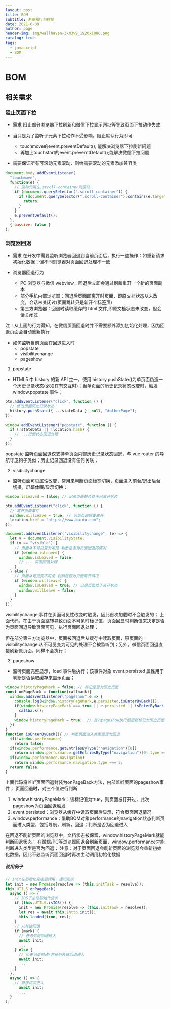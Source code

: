 ```yaml
---
layout: post
title: BOM
subtitle: 浏览器行为控制
date: 2021-6-09
author: page
header-img: img/wallhaven-3km3v9_1920x1080.png
catalog: true
tags:
  - javascript
  - BOM
---
```


# BOM

## 相关需求

### 阻止页面下拉

- 需求
  阻止部分浏览器下拉刷新和微信下拉显示网址等导致页面下拉动作失效

- 当只是为了监听子元素下拉动作不受影响，阻止默认行为即可
  - touchmove的event.preventDefault(); 能解决浏览器下拉刷新问题
  - 再加上touchstart的event.preverntDefault();能解决微信下拉问题

- 需要保证所有可滚动元素滚动，则给需要滚动的元素添加兼容类

```js
document.body.addEventListener(
  "touchmove",
  function(e) {
    // 滚动元素在.scroll-container则滚动
    if (document.querySelector(".scroll-container")) {
      if (document.querySelector(".scroll-container").contains(e.target)) {
        return;
      }
    }
    e.preventDefault();
  },
  { passive: false }
);
```

### 浏览器回退

- 需求
在开发中需要监听浏览器回退到当前页面后，执行一些操作：如重新请求初始化数据；但不同浏览器对页面回退处理不一致

- 浏览器回退行为
  - PC 浏览器与微信 webview：回退后立即会通过刷新重开一个新的页面副本
  - 部分手机内置浏览器：回退后页面即离开时页面，即原文档状态从未改变，会话未关闭过(页面跳转只是新开个标签页)
  - 第三方浏览器：回退时读取缓存的 html 文件,即原文档状态未改变，但会话关闭过

注：从上面的行为得知，在微信页面回退时并不需要额外添加初始化处理，因为回退页面会自动重新执行

- 如何监听当前页面在回退进入时
  - popstate
  - visibilitychange
  - pageshow

1. popstate

- HTML5 中 history 的新 API 之一，使用 history.pushState()为单页面伪造一个历史记录状态(必须在有交互时)；当单页面的历史记录状态改变时，触发 window.popstate 事件；

```js
btn.addEventListener("click", function () {
  // 修改页面历史记录状态
  history.pushState({ ...stateData }, null, "#otherPage");
});

window.addEventListener("popstate", function () {
  if (!stateData || !location.hash) {
    // ...页面状态回退处理
  }
});
```

popstate 监听页面回退仅支持单页面内部历史记录状态回退，与 vue router 的导航守卫钩子类似；历史记录回退没有任何关联；

2. visibilitychange

- 监听页面可见属性改变，常用来判断页面标签切换，页面进入前台/退出后台切换，屏幕休眠/显示切换；

```js
window.isLeaved = false; // 记录页面是否处于已离开状态

btn.addEventListener("click", function () {
  // 离开页面事件
  window.willLeave = true; // 记录页面将要离开
  location.href = "https://www.baidu.com";
});

document.addEventListener("visibilitychange", (e) => {
  let v = document.visibilityState;
  if (v == "visible") {
    // 页面从不可见变为可见 判断是否为页面回退的情况
    if (window.isLeaved) {
      window.isLeaved = false;
      // ... 页面回退处理
    }
  } else {
    // 页面从可见变不可见 判断是否为页面离开情况
    if (window.willLeave) {
      window.isLeaved = true; // 记录页面处于离开状态
      window.willLeave = false;
    }
  }
});
```

visibilitychange 事件在页面可见性改变时触发，因此首次加载时不会触发的；
上面代码，在由于页面跳转导致页面不可见时标记值，页面回显时判断值来决定是否为页面回退导致页面可见，执行页面回退处理；

但在部分第三方浏览器中，页面被回退后从缓存中读取页面，原页面的 visibilitychange 从不可见变为可见的处理不会被监听到；另外，微信页面回退直接刷新原页面，同样不会执行；

3. pageshow

- 监听页面完整显示，load 事件后执行；该事件对象 event.persisted 属性用于判断是否读取缓存来显示页面；

```js
window.historyPageMark = false; // 标记是否为历史页面
const onPageBack = function(callback){
  window.addEventListener("pageshow",e => {
    console.log(window.historyPageMark,e.persisted,isEnterByBack());
    if(window.historyPageMark === true || e.persisted || isEnterByBack()){
      callback();
    }
    window.historyPageMark = true;  // 首次pageshow执行后更新标记为历史页面
  })
}
function isEnterByBack(){ // 判断页面进入类型是否为回退
  if(!window.performance) 
    return false;
  if(window.performance.getEntriesByType("navigation")[0]) 
    return window.performance.getEntriesByType("navigation")[0].type === "back_forward";
  if(window.performance.navigation)
    return window.performance.navigation.type === 2;
  return false;
}
```

上面代码将监听页面回退封装为onPageBack方法，内部监听页面的pageshow事件；
页面回退时，对三个值进行判断

1. window.historyPageMark：该标记值为true，则页面被打开过，此次pageshow为页面回退触发
2. event.persisted：浏览器从缓存中读取页面后显示，符合页面回退情况
3. window.performance：借助BOM对象performance的navigation状态判断页面进入类型，包括导航，刷新，回退；判断是否为回退进入

在回退不刷新页面的浏览器中，文档状态被保留，window.historyPageMark就能判断回退状态；
在微信/PC等浏览器回退会刷新页面，window.performance才能判断进入类型是否为回退；
注意：对于页面回退会刷新页面的浏览器会重新初始化数据，因此不必监听页面回退时再次主动调用初始化数据

##### 使用例子

```js
// init在初始化完成后调用，通知完成
let init = new Promise(resolve => (this.initTask = resolve));
this.UTILS.onPageBack(
  async () => {
    // IOS下主动初始化请求
    if (this.UTILS.isIOS()) {
      init = new Promise(resolve => (this.initTask = resolve));
      let res = await this.$http.init();
      this.loaded(true, res);
    }
    // 从外链回退
    if (mark) {
      // 任务外链回退进入
      await init;
      ...
    } else {
      // 历史记录前进/非任务外链回退进入
      await init;
      ...
    }
  },
  async () => {
    // 直接访问进入
      await init;
      ...
  }
);
```
